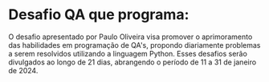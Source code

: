 # Desafio QA que programa:
O desafio apresentado por Paulo Oliveira visa promover o aprimoramento das habilidades em programação de QA's, propondo diariamente problemas a serem resolvidos utilizando a linguagem Python. Esses desafios serão divulgados ao longo de 21 dias, abrangendo o período de 11 a 31 de janeiro de 2024.
